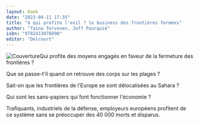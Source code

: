 ```yaml
---
layout: book
date: "2023-04-11 17:35"
title: "à qui profite l'exil ? le business des frontières fermées"
author: "Taina Tervonen, Jeff Pourquié"
isbn: "9782413078890"
editor: "Delcourt"
---
```

![Couverture](/img/9782413078890.jpg)Qui profite des moyens engagés en faveur de la fermeture des frontières ?

Que se passe-t'il quand on retrouve des corps sur les plages ?

Sait-on que les frontières de l'Europe se sont délocalisées au Sahara ?

Qui sont les sans-papiers qui font fonctionner l'économie ?

Trafiquants, industriels de la défense, employeurs européens profitent de ce système sans se préoccuper des 40 000 morts et disparus.